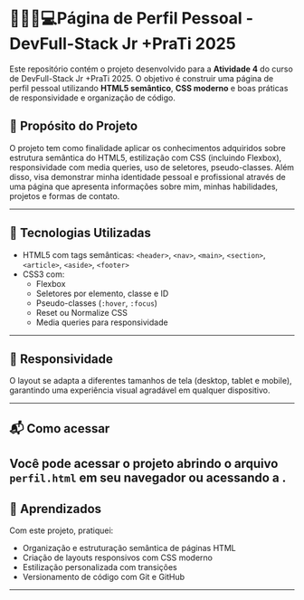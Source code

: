 # 👱🏼‍♀️💻Página de Perfil Pessoal - DevFull-Stack Jr +PraTi 2025

Este repositório contém o projeto desenvolvido para a **Atividade 4** do curso de DevFull-Stack Jr +PraTi 2025. O objetivo é construir uma página de perfil pessoal utilizando **HTML5 semântico**, **CSS moderno** e boas práticas de responsividade e organização de código.

## 🎯 Propósito do Projeto

O projeto tem como finalidade aplicar os conhecimentos adquiridos sobre estrutura semântica do HTML5, estilização com CSS (incluindo Flexbox), responsividade com media queries, uso de seletores, pseudo-classes. Além disso, visa demonstrar minha identidade pessoal e profissional através de uma página que apresenta informações sobre mim, minhas habilidades, projetos e formas de contato.

---

## 🔧 Tecnologias Utilizadas

- HTML5 com tags semânticas: `<header>`, `<nav>`, `<main>`, `<section>`, `<article>`, `<aside>`, `<footer>`
- CSS3 com:
  - Flexbox
  - Seletores por elemento, classe e ID
  - Pseudo-classes (`:hover`, `:focus`)
  - Reset ou Normalize CSS
  - Media queries para responsividade
---
## 📱 Responsividade

O layout se adapta a diferentes tamanhos de tela (desktop, tablet e mobile), garantindo uma experiência visual agradável em qualquer dispositivo.

---
## 📬 Como acessar

Você pode acessar o projeto abrindo o arquivo `perfil.html` em seu navegador ou acessando a [](#).
---
## 🧠 Aprendizados

Com este projeto, pratiquei:
- Organização e estruturação semântica de páginas HTML
- Criação de layouts responsivos com CSS moderno
- Estilização personalizada com transições
- Versionamento de código com Git e GitHub

---
